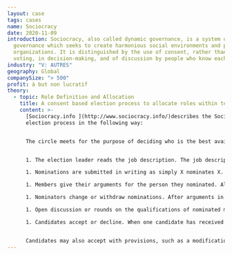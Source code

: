 ```yaml
---
layout: case
tags: cases
name: Sociocracy
date: 2020-11-09
introduction: Sociocracy, also called dynamic governance, is a system of
  governance which seeks to create harmonious social environments and productive
  organizations. It is distinguished by the use of consent, rather than majority
  voting, in decision-making, and of discussion by people who know each other.
industry: "V: AUTRES"
geography: Global
companySize: "> 500"
profit: à but non lucratif
theory:
  - topic: Role Definition and Allocation
    title: A consent based election process to allocate roles within teams
    content: >-
      [Sociocracy.info ](http://www.sociocracy.info/)describes the Sociocratic
      election process in the following way: 


      The circle meets for the purpose of deciding who is the best available person for a job. Election is by the consent of all members present or their consent to using a method other than consent. Alternate methods may include range voting, preference voting, majority vote, etc. The group may also consent to delegating the final decision.


      1. The election leader reads the job description. The job description defines the aim of the election. As an aim, it establishes the basis for argument and consent. The group may have previously defined the functions and tasks of the person to be elected and consented to the job description, or it may be done in the same meeting. The election leader may have been previously elected, may be the regular leader of the group, or may be elected in the same meeting. This is determined by the size and complexity of the organization and the nature of the election, whether, for example, it is expected to be highly competitive or is a key position.

      1. Nominations are submitted in writing as simply X nominates X. Circle members may nominate themselves. They may nominate someone who is not a member of the circle or nominate an “outside search” for someone not currently a member of the circle.

      1. Members give their arguments for the person they nominated. All arguments for one nominee are presented in the same round, asking the additional nominators if they have arguments to add to those of the first person to present. The election leader should monitor whether arguments are based on the job description and the ability of the person to fulfill its requirements and stop the presenter if they are not.

      1. Nominators change or withdraw nominations. After arguments in favor of nominations are presented, members are given the opportunity to change or withdraw their nominations.

      1. Open discussion or rounds on the qualifications of nominated members. Depending on the size of the circle, members may do rounds to discuss the candidates or have open discussion facilitated by the election leader. At this time any concerns about or objections to candidates may be addressed by the candidate or other by other members of the circle. When appropriate, the election leader may suggest that one person seems to be the best candidate. The group must consent to this decision.

      1. Candidates accept or decline. When one candidate has received the consent of all members present, that candidate is asked if they will accept the position. Candidates are not allowed to decline before this point because some candidates migh decline prematurely for fear of standing for election or inappropriately believing themselves to be unqualified. On hearing why their peers have elected them, candidates are more likely to accept.


      Candidates may also accept with provisions, such as a modification in the job description, additional financial or personal support, etc. The group must decide to accept these changes by consent. If they do not, another round may be conducted to elect another of the candidates nominated or a new election conducted.^[Source:  <http://www.sociocracy.info/about-sociocracy/the-sociocratic-election-process/> The article gives further interesting information about conditions that make for good or bad election decisions.]
---
```

